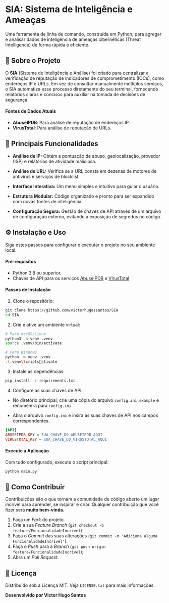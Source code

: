 
# SIA: Sistema de Inteligência e Ameaças
Uma ferramenta de linha de comando, construída em Python, para agregar e analisar dados de inteligência de ameaças cibernéticas (Threat Intelligence) de forma rápida e eficiente.

## 🚀 Sobre o Projeto

O __SIA__ (Sistema de Inteligência e Análise) foi criado para centralizar a verificação de reputação de indicadores de comprometimento (IOCs), como endereços IP e URLs. Em vez de consultar manualmente múltiplos serviços, o SIA automatiza esse processo diretamente do seu terminal, fornecendo relatórios claros e concisos para auxiliar na tomada de decisões de segurança.

#### Fontes de Dados Atuais
* __AbuseIPDB__: Para análise de reputação de endereços IP.
* __VirusTotal__: Para análise de reputação de URLs.

## 🌟 Principais Funcionalidades

* __Análise de IP:__ Obtém a pontuação de abuso, geolocalização, provedor (ISP) e relatórios de atividade maliciosa.

* __Análise de URL:__ Verifica se a URL consta em dezenas de motores de antivírus e serviços de blocklist.

* __Interface Interativa:__ Um menu simples e intuitivo para guiar o usuário.

* __Estrutura Modular:__ Código organizado e pronto para ser expandido com novas fontes de inteligência.

* __Configuração Segura:__ Gestão de chaves de API através de um arquivo de configuração externo, evitando a exposição de segredos no código.

## ⚙️ Instalação e Uso
Siga estes passos para configurar e executar o projeto no seu ambiente local.

#### Pré-requisitos
* Python 3.8 ou superior.
* Chaves de API para os serviços [AbuseIPDB](https://www.abuseipdb.com/) e [VirusTotal](https://www.virustotal.com/)

#### Passos de Instalação

1. Clone o repositório:

```bash
git clone https://github.com/victorhugossantos/SIA 
cd SIA
```
2. Crie e ative um ambiente virtual:

```bash
# Para macOS/Linux
python3 -m venv .venv
source .venv/bin/activate

# Para Windows
python -m venv .venv
.\.venv\Scriptsctivate
```

3. Instale as dependências: 
```bash
pip install -r requirements.txt
```

4. Configure as suas chaves de API:
* No diretório principal, crie uma cópia do arquivo ``config.ini.example`` e renomeie-a para ``config.ini``

* Abra o arquivo ``config.ini`` e insira as suas chaves de API nos campos correspondentes.

```ini 
[API]
ABUSEIPDB_KEY = SUA_CHAVE_DO_ABUSEIPDB_AQUI
VIRUSTOTAL_KEY = SUA_CHAVE_DO_VIRUSTOTAL_AQUI
``` 

#### Execute a Aplicação
Com tudo configurado, execute o script principal:
```bash
python main.py
```

## 🤝 Como Contribuir
Contribuições são o que tornam a comunidade de código aberto um lugar incrível para aprender, se inspirar e criar. Qualquer contribuição que você fizer será __muito bem-vinda.__

1. Faça um *Fork* do projeto.
2. Crie a sua *Feature Branch* (``git checkout -b feature/FuncionalidadeIncrivel``)
3. Faça o *Commit* das suas alterações (``git commit -m 'Adiciona alguma FuncionalidadeIncrivel'``).
4. Faça o *Push* para a *Branch* (``git push origin feature/FuncionalidadeIncrivel``);
5. Abra um *Pull Request*.

## 📜 Licença
Distribuído sob a Licença MIT. Veja ``LICENSE.txt`` para mais informações.

__Desenvolvido por Victor Hugo Santos__
